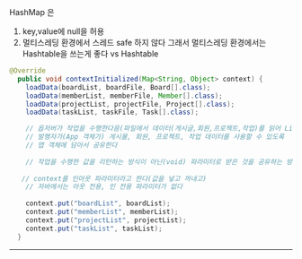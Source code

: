 HashMap 은 
1. key,value에 null을 허용
2. 멀티스레딩 환경에서 스레드 safe 하지 않다 
그래서 멀티스레딩 환경에서는 Hashtable을 쓰는게 좋다
vs Hashtable

```java
@Override
  public void contextInitialized(Map<String, Object> context) {
    loadData(boardList, boardFile, Board[].class);
    loadData(memberList, memberFile, Member[].class);
    loadData(projectList, projectFile, Project[].class);
    loadData(taskList, taskFile, Task[].class);

    // 옵저버가 작업을 수행한다음(파일에서 데이터(게시글,회원,프로젝트,작업)를 읽어 List 컬렉션에 저장한다음)
    // 발행자가(App 객체가) 게시물, 회원, 프로젝트, 작업 데이터를 사용할 수 있도록
    // 맵 객체에 담아서 공유한다
    
    // 작업을 수행한 값을 리턴하는 방식이 아닌(void) 파라미터로 받은 것을 공유하는 방식
    
   // context를 인아웃 파라미터라고 한다(값을 넣고 꺼내고)
    // 자바에서는 아웃 전용, 인 전용 파라미터가 없다
    
    context.put("boardList", boardList);
    context.put("memberList", memberList);
    context.put("projectList", projectList);
    context.put("taskList", taskList);
  }
```  

- - -

